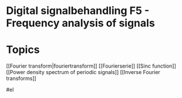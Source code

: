 # Digital signalbehandling F5 - Frequency analysis of signals

# Topics
[[Fourier transform|fouriertransform]]
[[Fourierserie]]
[[Sinc function]]
[[Power density spectrum of periodic signals]]
[[Inverse Fourier transforms]] 

#el 
